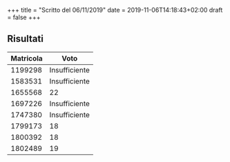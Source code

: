+++
title = "Scritto del 06/11/2019"
date = 2019-11-06T14:18:43+02:00
draft = false
+++

## Risultati

Matricola  | Voto
----------- | ---------------
1199298 | Insufficiente
1583531 | Insufficiente
1655568 | 22
1697226 | Insufficiente
1747380 | Insufficiente
1799173 | 18
1800392 | 18
1802489 | 19
